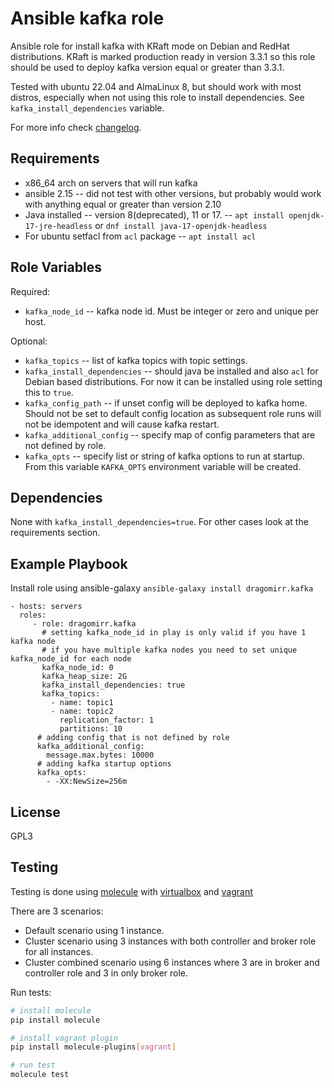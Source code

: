 # Ansible kafka role

Ansible role for install kafka with KRaft mode on Debian and RedHat distributions. KRaft is marked production ready in version 3.3.1 so this role should be used to deploy kafka version equal or greater than 3.3.1.

Tested with ubuntu 22.04 and AlmaLinux 8, but should work with most distros, especially when not using this role to install dependencies. See `kafka_install_dependencies` variable.

For more info check [changelog](https://github.com/dragomirr/ansible-role-kafka/blob/main/CHANGELOG.md).

## Requirements

* x86_64 arch on servers that will run kafka
* ansible 2.15 -- did not test with other versions, but probably would work with anything equal or greater than version 2.10
* Java installed -- version 8(deprecated), 11 or 17. -- `apt install openjdk-17-jre-headless` or `dnf install java-17-openjdk-headless`
* For ubuntu setfacl from `acl` package -- `apt install acl`

## Role Variables

Required:

  * `kafka_node_id` -- kafka node id. Must be integer or zero and unique per host.

Optional:

  * `kafka_topics` -- list of kafka topics with topic settings.
  * `kafka_install_dependencies` -- should java be installed and also `acl` for Debian based distributions. For now it can be installed using role setting this to `true`.
  * `kafka_config_path` -- if unset config will be deployed to kafka home. Should not be set to default config location as subsequent role runs will not be idempotent and will cause kafka restart.
  * `kafka_additional_config` -- specify map of config parameters that are not defined by role.
  * `kafka_opts` -- specify list or string of kafka options to run at startup. From this variable `KAFKA_OPTS` environment variable will be created.

## Dependencies

None with `kafka_install_dependencies=true`. For other cases look at the requirements section.

## Example Playbook

Install role using ansible-galaxy `ansible-galaxy install dragomirr.kafka`


    - hosts: servers
      roles:
         - role: dragomirr.kafka
           # setting kafka_node_id in play is only valid if you have 1 kafka node
           # if you have multiple kafka nodes you need to set unique kafka_node_id for each node
           kafka_node_id: 0
           kafka_heap_size: 2G
           kafka_install_dependencies: true
           kafka_topics:
             - name: topic1
             - name: topic2
               replication_factor: 1
               partitions: 10
          # adding config that is not defined by role
          kafka_additional_config:
            message.max.bytes: 10000
          # adding kafka startup options
          kafka_opts:
            - -XX:NewSize=256m

## License

GPL3

## Testing

Testing is done using [molecule](https://molecule.readthedocs.io/) with [virtualbox](https://www.virtualbox.org/) and [vagrant](https://www.vagrantup.com/)

There are 3 scenarios:

  * Default scenario using 1 instance.
  * Cluster scenario using 3 instances with both controller and broker role for all instances.
  * Cluster combined scenario using 6 instances where 3 are in broker and controller role and 3 in only broker role.

Run tests:

```bash
# install molecule
pip install molecule

# install vagrant plugin
pip install molecule-plugins[vagrant]

# run test
molecule test
```